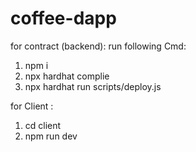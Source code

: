 # coffee-dapp
for contract (backend):
run following Cmd:
1. npm i
2. npx hardhat complie
3. npx hardhat run scripts/deploy.js

for Client :
1. cd client
2. npm run dev

